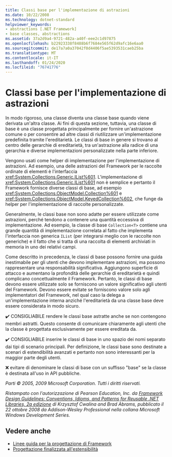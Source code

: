 ```yaml
---
title: Classi base per l'implementazione di astrazioni
ms.date: 10/22/2008
ms.technology: dotnet-standard
helpviewer_keywords:
- abstractions [.NET Framework]
- base classes, abstractions
ms.assetid: 37a2d9a4-9721-482a-a40f-eee2c1d97875
ms.openlocfilehash: b22923338f8488b6f7684e565f62d9afc16e6aa0
ms.sourcegitcommit: de17a7a0a37042f0d4406f5ae5393531caeb25ba
ms.translationtype: MT
ms.contentlocale: it-IT
ms.lasthandoff: 01/24/2020
ms.locfileid: "76741776"
---
```

# <a name="base-classes-for-implementing-abstractions"></a>Classi base per l'implementazione di astrazioni
In modo rigoroso, una classe diventa una classe base quando viene derivata un'altra classe. Ai fini di questa sezione, tuttavia, una classe di base è una classe progettata principalmente per fornire un'astrazione comune o per consentire ad altre classi di riutilizzare un'implementazione predefinita tramite l'ereditarietà. Le classi di base in genere si trovano al centro delle gerarchie di ereditarietà, tra un'astrazione alla radice di una gerarchia e diverse implementazioni personalizzate nella parte inferiore.

 Vengono usati come helper di implementazione per l'implementazione di astrazioni. Ad esempio, una delle astrazioni del Framework per le raccolte ordinate di elementi è l'interfaccia <xref:System.Collections.Generic.IList%601>. L'implementazione di <xref:System.Collections.Generic.IList%601> non è semplice e pertanto il Framework fornisce diverse classi di base, ad esempio <xref:System.Collections.ObjectModel.Collection%601> e <xref:System.Collections.ObjectModel.KeyedCollection%602>, che funge da helper per l'implementazione di raccolte personalizzate.

 Generalmente, le classi base non sono adatte per essere utilizzate come astrazioni, perché tendono a contenere una quantità eccessiva di implementazione. Ad esempio, la classe di base `Collection<T>` contiene una grande quantità di implementazione correlata al fatto che implementa l'interfaccia non generica `IList` (per integrarsi meglio con le raccolte non generiche) e il fatto che si tratta di una raccolta di elementi archiviati in memoria in uno dei relativi campi.

 Come descritto in precedenza, le classi di base possono fornire una guida inestimabile per gli utenti che devono implementare astrazioni, ma possono rappresentare una responsabilità significativa. Aggiungono superficie di attacco e aumentano la profondità delle gerarchie di ereditarietà e quindi complicano concettualmente il Framework. Pertanto, le classi di base devono essere utilizzate solo se forniscono un valore significativo agli utenti del Framework. Devono essere evitate se forniscono valore solo agli implementatori del Framework, nel qual caso la delega a un'implementazione interna anziché l'ereditarietà da una classe base deve essere considerata in modo sicuro.

 ✔️ CONSIGLIABILE rendere le classi base astratte anche se non contengono membri astratti. Questo consente di comunicare chiaramente agli utenti che la classe è progettata esclusivamente per essere ereditata da.

 ✔️ CONSIGLIABILE inserire le classi di base in uno spazio dei nomi separato dai tipi di scenario principali. Per definizione, le classi base sono destinate a scenari di estendibilità avanzati e pertanto non sono interessanti per la maggior parte degli utenti.

 ❌ evitare di denominare le classi di base con un suffisso "base" se la classe è destinata all'uso in API pubbliche.

 *Parti © 2005, 2009 Microsoft Corporation. Tutti i diritti riservati.*

 *Ristampato con l'autorizzazione di Pearson Education, Inc. da [Framework Design Guidelines: Conventions, Idioms, and Patterns for Reusable .NET Libraries, 2a edizione](https://www.informit.com/store/framework-design-guidelines-conventions-idioms-and-9780321545619) di Krzysztof Cwalina and Brad Abrams, pubblicato il 22 ottobre 2008 da Addison-Wesley Professional nella collana Microsoft Windows Development Series.*

## <a name="see-also"></a>Vedere anche

- [Linee guida per la progettazione di Framework](../../../docs/standard/design-guidelines/index.md)
- [Progettazione finalizzata all'estensibilità](../../../docs/standard/design-guidelines/designing-for-extensibility.md)
